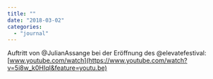 ```yaml
---
title: ""
date: "2018-03-02"
categories: 
  - "journal"
---
```


Auftritt von @JulianAssange bei der Eröffnung des @elevatefestival: [www.youtube.com/watch](https://www.youtube.com/watch?v=5i8w_k0HIqI&feature=youtu.be)

